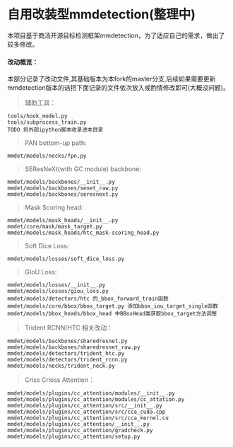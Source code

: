 # 自用改装型mmdetection(整理中)

本项目基于商汤开源目标检测框架mmdetection，为了适应自己的需求，做出了较多修改。<br>
#### 改动概览：<br>
本部分记录了改动文件,其基础版本为本fork的master分支,后续如果需要更新mmdetection版本的话把下面记录的文件依次放入或酌情修改即可(大概没问题)。<br>
>辅助工具：<br>
```
tools/hook_model.py
tools/subprocess_train.py
TODO 将外部ipython脚本收录进本目录
```
>PAN bottom-up path:<br>
```
mmdet/models/necks/fpn.py
```
>SEResNeXt(with GC module) backbone:<br>
```
mmdet/models/backbones/__init__.py
mmdet/models/backbones/senet_raw.py
mmdet/models/backbones/seresnext.py
```
>Mask Scoring head:<br>
```
mmdet/models/mask_heads/__init__.py
mmdet/core/mask/mask_target.py
mmdet/models/mask_heads/htc_mask-scoring_head.py
```
>Soft Dice Loss:<br>
```
mmdet/models/losses/soft_dice_loss.py
```
>GIoU Loss:<br>
```
mmdet/models/losses/__init__.py
mmdet/models/losses/giou_loss.py
mmdet/models/detectors/htc 的_bbox_forward_train函数
mmdet/models/core/bbox/bbox_target.py 添加bbox_iou_target_single函数
mmdet/models/bbox_heads/bbox_head 中BBoxHead类获取bbox_target方法调整
```
>Trident RCNN/HTC 相关改动：<br>
```
mmdet/models/backbones/sharedresnet.py
mmdet/models/backbones/sharedresnet_raw.py
mmdet/models/detectors/trident_htc.py
mmdet/models/detectors/trident_rcnn.py
mmdet/models/necks/trident_neck.py
```
>Criss Crioss Attention：<br>
```
mmdet/models/plugins/cc_attention/modules/__init__.py
mmdet/models/plugins/cc_attention/modules/cc_attation.py
mmdet/models/plugins/cc_attention/src/__init__.py
mmdet/models/plugins/cc_attention/src/cca_cuda.cpp
mmdet/models/plugins/cc_attention/src/cca_kernel.cu
mmdet/models/plugins/cc_attention/__init__.py
mmdet/models/plugins/cc_attention/gradcheck.py
mmdet/models/plugins/cc_attention/setup.py
```
